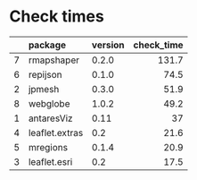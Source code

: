 # Check times

|   |package        |version | check_time|
|:--|:--------------|:-------|----------:|
|7  |rmapshaper     |0.2.0   |      131.7|
|6  |repijson       |0.1.0   |       74.5|
|2  |jpmesh         |0.3.0   |       51.9|
|8  |webglobe       |1.0.2   |       49.2|
|1  |antaresViz     |0.11    |         37|
|4  |leaflet.extras |0.2     |       21.6|
|5  |mregions       |0.1.4   |       20.9|
|3  |leaflet.esri   |0.2     |       17.5|


